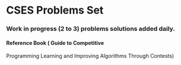 # CSES Problems Set
### Work in progress (2 to 3) problems solutions added daily. 
#### Reference Book ( Guide to Competitive
Programming
Learning and Improving Algorithms
Through Contests)
